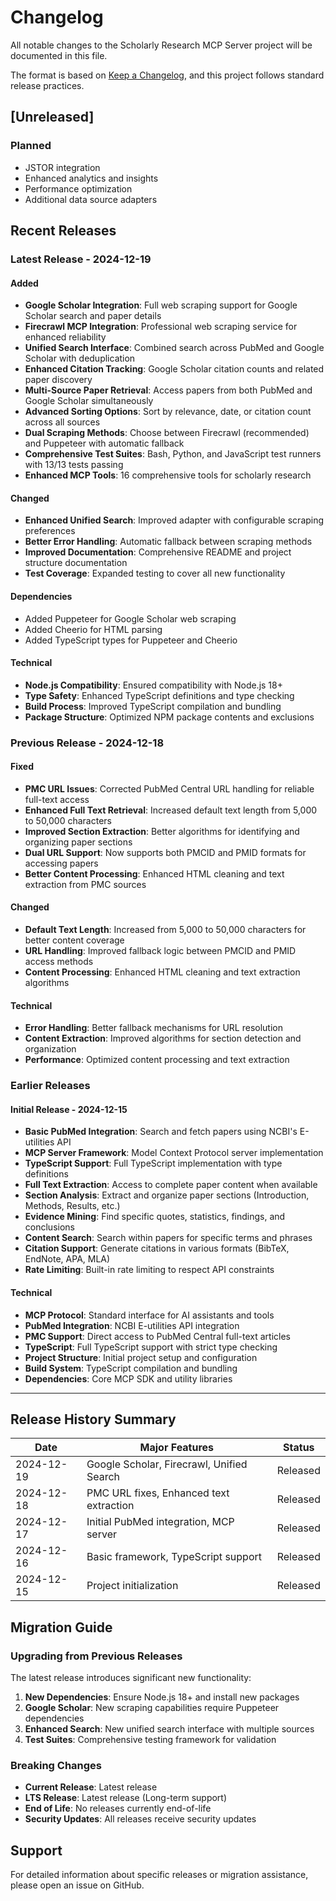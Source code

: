 # Changelog

All notable changes to the Scholarly Research MCP Server project will be documented in this file.

The format is based on [Keep a Changelog](https://keepachangelog.com/en/latest/),
and this project follows standard release practices.

## [Unreleased]

### Planned
- JSTOR integration
- Enhanced analytics and insights
- Performance optimization
- Additional data source adapters

## Recent Releases

### Latest Release - 2024-12-19

#### Added
- **Google Scholar Integration**: Full web scraping support for Google Scholar search and paper details
- **Firecrawl MCP Integration**: Professional web scraping service for enhanced reliability
- **Unified Search Interface**: Combined search across PubMed and Google Scholar with deduplication
- **Enhanced Citation Tracking**: Google Scholar citation counts and related paper discovery
- **Multi-Source Paper Retrieval**: Access papers from both PubMed and Google Scholar simultaneously
- **Advanced Sorting Options**: Sort by relevance, date, or citation count across all sources
- **Dual Scraping Methods**: Choose between Firecrawl (recommended) and Puppeteer with automatic fallback
- **Comprehensive Test Suites**: Bash, Python, and JavaScript test runners with 13/13 tests passing
- **Enhanced MCP Tools**: 16 comprehensive tools for scholarly research

#### Changed
- **Enhanced Unified Search**: Improved adapter with configurable scraping preferences
- **Better Error Handling**: Automatic fallback between scraping methods
- **Improved Documentation**: Comprehensive README and project structure documentation
- **Test Coverage**: Expanded testing to cover all new functionality

#### Dependencies
- Added Puppeteer for Google Scholar web scraping
- Added Cheerio for HTML parsing
- Added TypeScript types for Puppeteer and Cheerio

#### Technical
- **Node.js Compatibility**: Ensured compatibility with Node.js 18+
- **Type Safety**: Enhanced TypeScript definitions and type checking
- **Build Process**: Improved TypeScript compilation and bundling
- **Package Structure**: Optimized NPM package contents and exclusions

### Previous Release - 2024-12-18

#### Fixed
- **PMC URL Issues**: Corrected PubMed Central URL handling for reliable full-text access
- **Enhanced Full Text Retrieval**: Increased default text length from 5,000 to 50,000 characters
- **Improved Section Extraction**: Better algorithms for identifying and organizing paper sections
- **Dual URL Support**: Now supports both PMCID and PMID formats for accessing papers
- **Better Content Processing**: Enhanced HTML cleaning and text extraction from PMC sources

#### Changed
- **Default Text Length**: Increased from 5,000 to 50,000 characters for better content coverage
- **URL Handling**: Improved fallback logic between PMCID and PMID access methods
- **Content Processing**: Enhanced HTML cleaning and text extraction algorithms

#### Technical
- **Error Handling**: Better fallback mechanisms for URL resolution
- **Content Extraction**: Improved algorithms for section detection and organization
- **Performance**: Optimized content processing and text extraction

### Earlier Releases

#### Initial Release - 2024-12-15
- **Basic PubMed Integration**: Search and fetch papers using NCBI's E-utilities API
- **MCP Server Framework**: Model Context Protocol server implementation
- **TypeScript Support**: Full TypeScript implementation with type definitions
- **Full Text Extraction**: Access to complete paper content when available
- **Section Analysis**: Extract and organize paper sections (Introduction, Methods, Results, etc.)
- **Evidence Mining**: Find specific quotes, statistics, findings, and conclusions
- **Content Search**: Search within papers for specific terms and phrases
- **Citation Support**: Generate citations in various formats (BibTeX, EndNote, APA, MLA)
- **Rate Limiting**: Built-in rate limiting to respect API constraints

#### Technical
- **MCP Protocol**: Standard interface for AI assistants and tools
- **PubMed Integration**: NCBI E-utilities API integration
- **PMC Support**: Direct access to PubMed Central full-text articles
- **TypeScript**: Full TypeScript support with strict type checking
- **Project Structure**: Initial project setup and configuration
- **Build System**: TypeScript compilation and bundling
- **Dependencies**: Core MCP SDK and utility libraries

---

## Release History Summary

| Date | Major Features | Status |
|------|----------------|---------|
| 2024-12-19 | Google Scholar, Firecrawl, Unified Search | Released |
| 2024-12-18 | PMC URL fixes, Enhanced text extraction | Released |
| 2024-12-17 | Initial PubMed integration, MCP server | Released |
| 2024-12-16 | Basic framework, TypeScript support | Released |
| 2024-12-15 | Project initialization | Released |

## Migration Guide

### Upgrading from Previous Releases

The latest release introduces significant new functionality:

1. **New Dependencies**: Ensure Node.js 18+ and install new packages
2. **Google Scholar**: New scraping capabilities require Puppeteer dependencies
3. **Enhanced Search**: New unified search interface with multiple sources
4. **Test Suites**: Comprehensive testing framework for validation

### Breaking Changes

- **Current Release**: Latest release
- **LTS Release**: Latest release (Long-term support)
- **End of Life**: No releases currently end-of-life
- **Security Updates**: All releases receive security updates

## Support

For detailed information about specific releases or migration assistance, please open an issue on GitHub.
